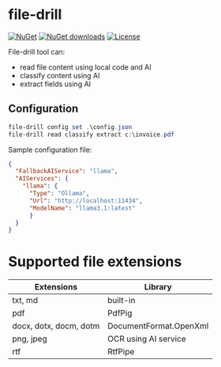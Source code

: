 # file-drill

[![NuGet](https://img.shields.io/nuget/v/file-drill.svg)](https://www.nuget.org/packages/file-drill)
[![NuGet downloads](https://img.shields.io/nuget/dt/file-drill.svg)](https://www.nuget.org/packages/file-drill)
[![License](https://img.shields.io/badge/license-MIT-green.svg)](https://github.com/danielklecha/SharpIppNext/blob/master/LICENSE.txt)

File-drill tool can:

- read file content using local code and AI
- classify content using AI
- extract fields using AI

## Configuration

```powershell
file-drill config set .\config.json
file-drill read classify extract c:\invoice.pdf
```

Sample configuration file:

```json
{
  "FallbackAIService": "llama",
  "AIServices": {
    "llama": {
      "Type": "Ollama",
      "Url": "http://localhost:11434",
      "ModelName": "llama3.1:latest"
      }
  }
}
```

# Supported file extensions

| Extensions | Library |
|---|---|
| txt, md | built-in |
| pdf | PdfPig |
| docx, dotx, docm, dotm | DocumentFormat.OpenXml |
| png, jpeg | OCR using AI service |
| rtf | RtfPipe |
